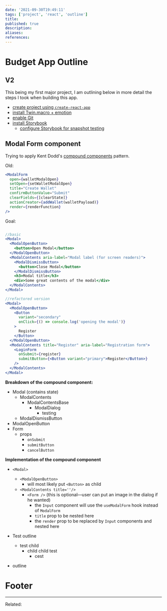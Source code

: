 ```yaml
---
date: '2021-09-30T19:49:11'
tags: ['project', 'react', 'outline']
title: 
published: true
description:
aliases:
references:
---
```


# Budget App Outline

## V2

This being my first major project, I am outlining below in more detail the steps I took when building this app.

- [create project using `create-react-app`](Quick%20Start%20-%20React.md)
- [install Twin.macro + emotion](https://github.com/ben-rogerson/twin.examples/tree/master/cra-emotion)
- [enable Git](Quick%20Start%20-%20Initializing%20Git%20for%20a%20project.md)
- [install Storybook](Storybook.md#Initial%20Setup)
	- [configure Storybook for snapshot testing](202110121049-snapshot-testing-in-storybook.md)


## Modal Form component

Trying to apply Kent Dodd's [compound components](202109061436-compound-components.md) pattern.

Old:
```jsx
<ModalForm
  open={walletModalOpen}
  setOpen={setWalletModalOpen}
  title="Create Wallet"
  confirmButtonValue="Submit"
  clearFields={[clearState]}
  actionCreator={addWallet(walletPayload)}
  render={renderFunction}
/>
```
Goal:
```jsx

//basic
<Modal>
  <ModalOpenButton>
    <button>Open Modal</button>
  </ModalOpenButton>
  <ModalContents aria-label="Modal label (for screen readers)">
    <ModalDismissButton>
      <button>Close Modal</button>
    </ModalDismissButton>
    <h3>Modal title</h3>
    <div>Some great contents of the modal</div>
  </ModalContents>
</Modal>

//refactored version
<Modal>
  <ModalOpenButton>
	<Button
	  variant="secondary"
	  onClick={() => console.log('opening the modal')}
	>
	  Register
	</Button>
  </ModalOpenButton>
  <ModalContents title="Register" aria-label="Registration form">
	<LoginForm
	  onSubmit={register}
	  submitButton={<Button variant="primary">Register</Button>}
	/>
  </ModalContents>
</Modal>
```

**Breakdown of the compound component:**
- Modal (contains state)
	- ModalContents
		- ModalContentsBase
			- ModalDialog
				- testing
	- ModalDismissButton
- ModalOpenButton
- Form
	- props
		- `onSubmit`
		- `submitButton`
		- `cancelButton`

**Implementation of the compound component**
- `<Modal>`
	- `<ModalOpenButton>`
		- will most likely put `<Button>` as child
	- `<ModalContents title=''/>`
		- `<Form />` (this is optional—user can put an image in the dialog if he wanted)
			- the `Input` component will use the `useModalForm` hook instead of `ModalForm`
			- `title` prop to be nested here
			- the `render` prop to be replaced by `Input` components and nested here

- Test outline
	- test child
		- child child test
			- cest
- outline

# Footer

---
	
Related: 